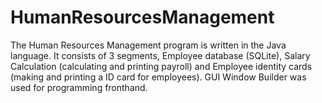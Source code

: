 # HumanResourcesManagement
The Human Resources Management program is written in the Java language. It consists of 3 segments, Employee database (SQLite), Salary Calculation (calculating and printing payroll) and Employee identity cards (making and printing a ID card for employees). GUI Window Builder was used for programming fronthand.
